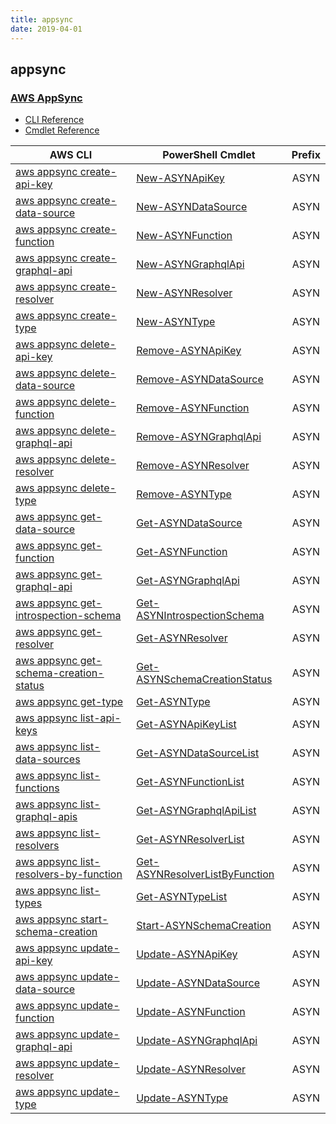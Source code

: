 ```yaml
---
title: appsync
date: 2019-04-01
---
```


## appsync

### [AWS AppSync](https://aws.amazon.com/appsync/)

* [CLI Reference](https://docs.aws.amazon.com/cli/latest/reference/appsync/index.html)
* [Cmdlet Reference](https://docs.aws.amazon.com/powershell/latest/reference/items/AWS_AppSync_cmdlets.html)

|AWS CLI|PowerShell Cmdlet|Prefix|
|----|----|:--:|
|[aws appsync create-api-key](https://docs.aws.amazon.com/cli/latest/reference/appsync/create-api-key.html)|[New-ASYNApiKey](https://docs.aws.amazon.com/powershell/latest/reference/items/New-ASYNApiKey.html)|ASYN|
|[aws appsync create-data-source](https://docs.aws.amazon.com/cli/latest/reference/appsync/create-data-source.html)|[New-ASYNDataSource](https://docs.aws.amazon.com/powershell/latest/reference/items/New-ASYNDataSource.html)|ASYN|
|[aws appsync create-function](https://docs.aws.amazon.com/cli/latest/reference/appsync/create-function.html)|[New-ASYNFunction](https://docs.aws.amazon.com/powershell/latest/reference/items/New-ASYNFunction.html)|ASYN|
|[aws appsync create-graphql-api](https://docs.aws.amazon.com/cli/latest/reference/appsync/create-graphql-api.html)|[New-ASYNGraphqlApi](https://docs.aws.amazon.com/powershell/latest/reference/items/New-ASYNGraphqlApi.html)|ASYN|
|[aws appsync create-resolver](https://docs.aws.amazon.com/cli/latest/reference/appsync/create-resolver.html)|[New-ASYNResolver](https://docs.aws.amazon.com/powershell/latest/reference/items/New-ASYNResolver.html)|ASYN|
|[aws appsync create-type](https://docs.aws.amazon.com/cli/latest/reference/appsync/create-type.html)|[New-ASYNType](https://docs.aws.amazon.com/powershell/latest/reference/items/New-ASYNType.html)|ASYN|
|[aws appsync delete-api-key](https://docs.aws.amazon.com/cli/latest/reference/appsync/delete-api-key.html)|[Remove-ASYNApiKey](https://docs.aws.amazon.com/powershell/latest/reference/items/Remove-ASYNApiKey.html)|ASYN|
|[aws appsync delete-data-source](https://docs.aws.amazon.com/cli/latest/reference/appsync/delete-data-source.html)|[Remove-ASYNDataSource](https://docs.aws.amazon.com/powershell/latest/reference/items/Remove-ASYNDataSource.html)|ASYN|
|[aws appsync delete-function](https://docs.aws.amazon.com/cli/latest/reference/appsync/delete-function.html)|[Remove-ASYNFunction](https://docs.aws.amazon.com/powershell/latest/reference/items/Remove-ASYNFunction.html)|ASYN|
|[aws appsync delete-graphql-api](https://docs.aws.amazon.com/cli/latest/reference/appsync/delete-graphql-api.html)|[Remove-ASYNGraphqlApi](https://docs.aws.amazon.com/powershell/latest/reference/items/Remove-ASYNGraphqlApi.html)|ASYN|
|[aws appsync delete-resolver](https://docs.aws.amazon.com/cli/latest/reference/appsync/delete-resolver.html)|[Remove-ASYNResolver](https://docs.aws.amazon.com/powershell/latest/reference/items/Remove-ASYNResolver.html)|ASYN|
|[aws appsync delete-type](https://docs.aws.amazon.com/cli/latest/reference/appsync/delete-type.html)|[Remove-ASYNType](https://docs.aws.amazon.com/powershell/latest/reference/items/Remove-ASYNType.html)|ASYN|
|[aws appsync get-data-source](https://docs.aws.amazon.com/cli/latest/reference/appsync/get-data-source.html)|[Get-ASYNDataSource](https://docs.aws.amazon.com/powershell/latest/reference/items/Get-ASYNDataSource.html)|ASYN|
|[aws appsync get-function](https://docs.aws.amazon.com/cli/latest/reference/appsync/get-function.html)|[Get-ASYNFunction](https://docs.aws.amazon.com/powershell/latest/reference/items/Get-ASYNFunction.html)|ASYN|
|[aws appsync get-graphql-api](https://docs.aws.amazon.com/cli/latest/reference/appsync/get-graphql-api.html)|[Get-ASYNGraphqlApi](https://docs.aws.amazon.com/powershell/latest/reference/items/Get-ASYNGraphqlApi.html)|ASYN|
|[aws appsync get-introspection-schema](https://docs.aws.amazon.com/cli/latest/reference/appsync/get-introspection-schema.html)|[Get-ASYNIntrospectionSchema](https://docs.aws.amazon.com/powershell/latest/reference/items/Get-ASYNIntrospectionSchema.html)|ASYN|
|[aws appsync get-resolver](https://docs.aws.amazon.com/cli/latest/reference/appsync/get-resolver.html)|[Get-ASYNResolver](https://docs.aws.amazon.com/powershell/latest/reference/items/Get-ASYNResolver.html)|ASYN|
|[aws appsync get-schema-creation-status](https://docs.aws.amazon.com/cli/latest/reference/appsync/get-schema-creation-status.html)|[Get-ASYNSchemaCreationStatus](https://docs.aws.amazon.com/powershell/latest/reference/items/Get-ASYNSchemaCreationStatus.html)|ASYN|
|[aws appsync get-type](https://docs.aws.amazon.com/cli/latest/reference/appsync/get-type.html)|[Get-ASYNType](https://docs.aws.amazon.com/powershell/latest/reference/items/Get-ASYNType.html)|ASYN|
|[aws appsync list-api-keys](https://docs.aws.amazon.com/cli/latest/reference/appsync/list-api-keys.html)|[Get-ASYNApiKeyList](https://docs.aws.amazon.com/powershell/latest/reference/items/Get-ASYNApiKeyList.html)|ASYN|
|[aws appsync list-data-sources](https://docs.aws.amazon.com/cli/latest/reference/appsync/list-data-sources.html)|[Get-ASYNDataSourceList](https://docs.aws.amazon.com/powershell/latest/reference/items/Get-ASYNDataSourceList.html)|ASYN|
|[aws appsync list-functions](https://docs.aws.amazon.com/cli/latest/reference/appsync/list-functions.html)|[Get-ASYNFunctionList](https://docs.aws.amazon.com/powershell/latest/reference/items/Get-ASYNFunctionList.html)|ASYN|
|[aws appsync list-graphql-apis](https://docs.aws.amazon.com/cli/latest/reference/appsync/list-graphql-apis.html)|[Get-ASYNGraphqlApiList](https://docs.aws.amazon.com/powershell/latest/reference/items/Get-ASYNGraphqlApiList.html)|ASYN|
|[aws appsync list-resolvers](https://docs.aws.amazon.com/cli/latest/reference/appsync/list-resolvers.html)|[Get-ASYNResolverList](https://docs.aws.amazon.com/powershell/latest/reference/items/Get-ASYNResolverList.html)|ASYN|
|[aws appsync list-resolvers-by-function](https://docs.aws.amazon.com/cli/latest/reference/appsync/list-resolvers-by-function.html)|[Get-ASYNResolverListByFunction](https://docs.aws.amazon.com/powershell/latest/reference/items/Get-ASYNResolverListByFunction.html)|ASYN|
|[aws appsync list-types](https://docs.aws.amazon.com/cli/latest/reference/appsync/list-types.html)|[Get-ASYNTypeList](https://docs.aws.amazon.com/powershell/latest/reference/items/Get-ASYNTypeList.html)|ASYN|
|[aws appsync start-schema-creation](https://docs.aws.amazon.com/cli/latest/reference/appsync/start-schema-creation.html)|[Start-ASYNSchemaCreation](https://docs.aws.amazon.com/powershell/latest/reference/items/Start-ASYNSchemaCreation.html)|ASYN|
|[aws appsync update-api-key](https://docs.aws.amazon.com/cli/latest/reference/appsync/update-api-key.html)|[Update-ASYNApiKey](https://docs.aws.amazon.com/powershell/latest/reference/items/Update-ASYNApiKey.html)|ASYN|
|[aws appsync update-data-source](https://docs.aws.amazon.com/cli/latest/reference/appsync/update-data-source.html)|[Update-ASYNDataSource](https://docs.aws.amazon.com/powershell/latest/reference/items/Update-ASYNDataSource.html)|ASYN|
|[aws appsync update-function](https://docs.aws.amazon.com/cli/latest/reference/appsync/update-function.html)|[Update-ASYNFunction](https://docs.aws.amazon.com/powershell/latest/reference/items/Update-ASYNFunction.html)|ASYN|
|[aws appsync update-graphql-api](https://docs.aws.amazon.com/cli/latest/reference/appsync/update-graphql-api.html)|[Update-ASYNGraphqlApi](https://docs.aws.amazon.com/powershell/latest/reference/items/Update-ASYNGraphqlApi.html)|ASYN|
|[aws appsync update-resolver](https://docs.aws.amazon.com/cli/latest/reference/appsync/update-resolver.html)|[Update-ASYNResolver](https://docs.aws.amazon.com/powershell/latest/reference/items/Update-ASYNResolver.html)|ASYN|
|[aws appsync update-type](https://docs.aws.amazon.com/cli/latest/reference/appsync/update-type.html)|[Update-ASYNType](https://docs.aws.amazon.com/powershell/latest/reference/items/Update-ASYNType.html)|ASYN|

